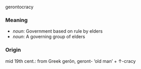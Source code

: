 gerontocracy
### Meaning
+ _noun_: Government based on rule by elders
+ _noun_: A governing group of elders

### Origin

mid 19th cent.: from Greek gerōn, geront- ‘old man’ + ↑-cracy
